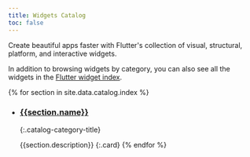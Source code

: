 ```yaml
---
title: Widgets Catalog
toc: false
---
```


Create beautiful apps faster with Flutter's collection of visual, structural,
platform, and interactive widgets.

In addition to browsing widgets by category,
you can also see all the widgets in the [Flutter widget index](/development/ui/widgets/widgetindex).

{% for section in site.data.catalog.index %}
- ### [{{section.name}}](/development/ui/widgets/{{section.id}})
  {:.catalog-category-title}

  {{section.description}}
{:.card}
{% endfor %}
